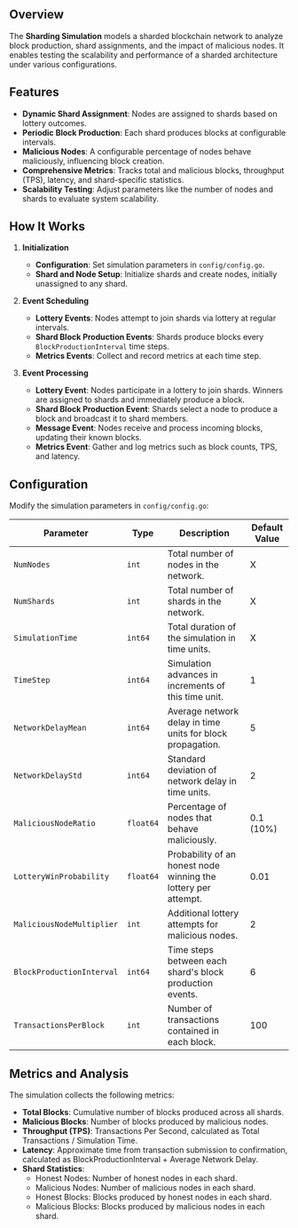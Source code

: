 ## Overview

The **Sharding Simulation** models a sharded blockchain network to analyze block production, shard assignments, and the impact of malicious nodes. It enables testing the scalability and performance of a sharded architecture under various configurations.

## Features

- **Dynamic Shard Assignment**: Nodes are assigned to shards based on lottery outcomes.
- **Periodic Block Production**: Each shard produces blocks at configurable intervals.
- **Malicious Nodes**: A configurable percentage of nodes behave maliciously, influencing block creation.
- **Comprehensive Metrics**: Tracks total and malicious blocks, throughput (TPS), latency, and shard-specific statistics.
- **Scalability Testing**: Adjust parameters like the number of nodes and shards to evaluate system scalability.

## How It Works

1. **Initialization**
   - **Configuration**: Set simulation parameters in `config/config.go`.
   - **Shard and Node Setup**: Initialize shards and create nodes, initially unassigned to any shard.

2. **Event Scheduling**
   - **Lottery Events**: Nodes attempt to join shards via lottery at regular intervals.
   - **Shard Block Production Events**: Shards produce blocks every `BlockProductionInterval` time steps.
   - **Metrics Events**: Collect and record metrics at each time step.

3. **Event Processing**
   - **Lottery Event**: Nodes participate in a lottery to join shards. Winners are assigned to shards and immediately produce a block.
   - **Shard Block Production Event**: Shards select a node to produce a block and broadcast it to shard members.
   - **Message Event**: Nodes receive and process incoming blocks, updating their known blocks.
   - **Metrics Event**: Gather and log metrics such as block counts, TPS, and latency.

## Configuration

Modify the simulation parameters in `config/config.go`:

| Parameter                   | Type    | Description                                                   | Default Value |
|-----------------------------|---------|---------------------------------------------------------------|---------------|
| `NumNodes`                  | `int`   | Total number of nodes in the network.                        | X           |
| `NumShards`                 | `int`   | Total number of shards in the network.                       | X            |
| `SimulationTime`            | `int64` | Total duration of the simulation in time units.              | X           |
| `TimeStep`                  | `int64` | Simulation advances in increments of this time unit.         | 1             |
| `NetworkDelayMean`          | `int64` | Average network delay in time units for block propagation.   | 5             |
| `NetworkDelayStd`           | `int64` | Standard deviation of network delay in time units.           | 2             |
| `MaliciousNodeRatio`        | `float64` | Percentage of nodes that behave maliciously.               | 0.1 (10%)     |
| `LotteryWinProbability`     | `float64` | Probability of an honest node winning the lottery per attempt. | 0.01          |
| `MaliciousNodeMultiplier`   | `int`   | Additional lottery attempts for malicious nodes.             | 2             |
| `BlockProductionInterval`   | `int64` | Time steps between each shard's block production events.     | 6             |
| `TransactionsPerBlock`      | `int`   | Number of transactions contained in each block.               | 100           |

## Metrics and Analysis

The simulation collects the following metrics:

- **Total Blocks**: Cumulative number of blocks produced across all shards.
- **Malicious Blocks**: Number of blocks produced by malicious nodes.
- **Throughput (TPS)**: Transactions Per Second, calculated as Total Transactions / Simulation Time.
- **Latency**: Approximate time from transaction submission to confirmation, calculated as BlockProductionInterval + Average Network Delay.
- **Shard Statistics**:
  - Honest Nodes: Number of honest nodes in each shard.
  - Malicious Nodes: Number of malicious nodes in each shard.
  - Honest Blocks: Blocks produced by honest nodes in each shard.
  - Malicious Blocks: Blocks produced by malicious nodes in each shard.

<!-- ## Extending the Simulation

Enhance the simulation by:

1. **Implementing Attack Scenarios**: 
   - Add specific attack types in `attack/attack.go` to study their effects.
   - Examples: Sybil attacks, Eclipse attacks, or Selfish mining.

2. **Detailed Transaction Modeling**: 
   - Simulate individual transactions within blocks for more granular metrics.
   - Track transaction confirmation times and success rates.

4. **Advanced Metrics**: 
   - Collect additional metrics such as:
     - Fork rates
     - Orphaned blocks
     - Node churn rates
     - Network partitioning events

5. **Visualization**: 
   - Integrate with visualization tools to graphically represent metrics over time.
   - Create dynamic charts and graphs for real-time simulation monitoring. -->

<!-- sharding/
├── main.go
├── config/
│   └── config.go
├── simulation/
│   └── simulation.go
├── event/
│   └── event.go
├── node/
│   └── node.go
├── shard/
│   └── shard.go
├── block/
│   └── block.go
├── lottery/
│   └── lottery.go
├── attack/
│   └── attack.go
├── metrics/
│   └── metrics.go
├── utils/
    ├── constants.go
    └── random.go -->